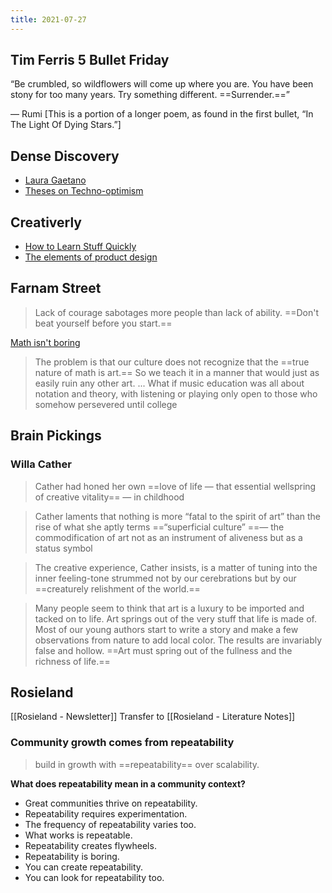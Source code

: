 ```yaml
---
title: 2021-07-27
---
```

## Tim Ferris 5 Bullet Friday
“Be crumbled,
so wildflowers will come up
where you are.
You have been stony for too many years.
Try something different.
==Surrender.==”

— Rumi
[This is a portion of a longer poem, as found in the first bullet, “In The Light Of Dying Stars.”]

## Dense Discovery
+ [Laura Gaetano](https://t.densediscovery.com/CL0/https:%2F%2Ftwitter.com%2Falicetragedy/1/0100017ae4c39409-8003ad42-8046-4da7-bd7a-25cfbf4fd83e-000000/k-8qkMD1uCuvfeNupha84jLnEIgkYuf4Z9Q_B0ECq_U=207)
+ [Theses on Techno-optimism](https://t.densediscovery.com/CL0/https:%2F%2Flibrarianshipwreck.wordpress.com%2F2021%2F06%2F10%2Ftheses-on-techno-optimism%2F%3Futm_source=densediscovery%26utm_medium=email%26utm_campaign=newsletter-issue-148/1/0100017ae4c39409-8003ad42-8046-4da7-bd7a-25cfbf4fd83e-000000/nYAIowyRmyjl9KwWTujXdnup1sHYpJAKXm4Ru4Zn5LI=207)

## Creativerly
+ [How to Learn Stuff Quickly](https://www.joshwcomeau.com/blog/how-to-learn-stuff-quickly/)
+ [The elements of product design](https://jamiemill.com/blog/elements-of-product-design/)
## Farnam Street
> Lack of courage sabotages more people than lack of ability.
==Don't beat yourself before you start.==

[Math isn't boring](https://click.convertkit-mail4.com/wvu4xvqlmwagh2dn4lae/58hvh7h557x898t6/aHR0cHM6Ly9mcy5ibG9nLzIwMjEvMDcvbWF0aGVtYXRpY2lhbnMtbGFtZW50Lw==) 
> The problem is that our culture does not recognize that the ==true nature of math is art.== So we teach it in a manner that would just as easily ruin any other art. ... What if music education was all about notation and theory, with listening or playing only open to those who somehow persevered until college

## Brain Pickings
### Willa Cather
> Cather had honed her own ==love of life — that essential wellspring of creative vitality== — in childhood

> Cather laments that nothing is more “fatal to the spirit of art” than the rise of what she aptly terms ==“superficial culture” ==— the commodification of art not as an instrument of aliveness but as a status symbol

> The creative experience, Cather insists, is a matter of tuning into the inner feeling-tone strummed not by our cerebrations but by our ==creaturely relishment of the world.==

> Many people seem to think that art is a luxury to be imported and tacked on to life. Art springs out of the very stuff that life is made of. Most of our young authors start to write a story and make a few observations from nature to add local color. The results are invariably false and hollow. ==Art must spring out of the fullness and the richness of life.==

## Rosieland
[[Rosieland - Newsletter]]
Transfer to [[Rosieland - Literature Notes]]
### Community growth comes from repeatability
> build in growth with ==repeatability== over scalability. 

**What does repeatability mean in a community context?**
+ Great communities thrive on repeatability.
+ Repeatability requires experimentation.
+ The frequency of repeatability varies too.
+ What works is repeatable.
+ Repeatability creates flywheels. 
+ Repeatability is boring.
+ You can create repeatability.
+ You can look for repeatability too. 